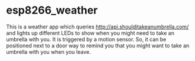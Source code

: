 # esp8266_weather

This is a weather app which queries http://api.shoulditakeanumbrella.com/ and lights up different
LEDs to show when you might need to take an umbrella with you.  It is triggered by a motion sensor.
So, it can be positioned next to a door way to remind you that you might want to take an umbrella
with you when you leave.
